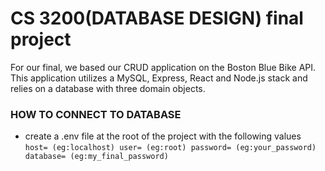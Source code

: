# CS 3200(DATABASE DESIGN) final project

For our final, we based our CRUD application on the Boston Blue Bike API. This application utilizes a MySQL, Express, React and Node.js stack and relies on a database with three domain objects. 

### HOW TO CONNECT TO DATABASE

- create a .env file at the root of the project with the following values
  `host= (eg:localhost)
  user= (eg:root)
  password= (eg:your_password)
  database= (eg:my_final_password)`
